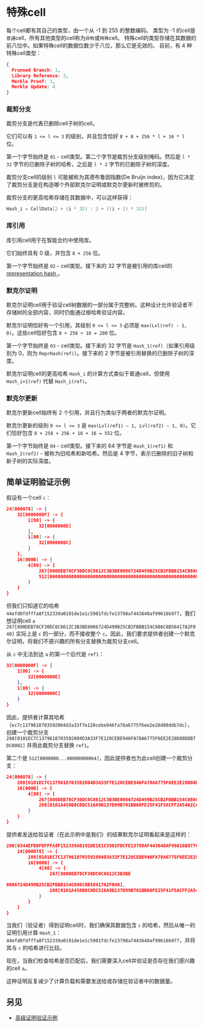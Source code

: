 # 特殊cell

每个cell都有其自己的类型，由一个从 -1 到 255 的整数编码。
类型为 -1 的cell是`普通`cell，所有其他类型的cell称为`异构`或`特殊`cell。
特殊cell的类型存储在其数据的前八位中。如果特殊cell的数据位数少于八位，那么它是无效的。
目前，有 4 种特殊cell类型：

```json
{
  Prunned Branch: 1,
  Library Reference: 2,
  Merkle Proof: 3,
  Merkle Update: 4
}
```

### 裁剪分支

裁剪分支是代表已删除cell子树的cell。

它们可以有 `1 <= l <= 3` 的级别，并且包含恰好 `8 + 8 + 256 * l + 16 * l` 位。

第一个字节始终是 `01` - cell类型。第二个字节是裁剪分支级别掩码。然后是 `l * 32` 字节的已删除子树的哈希，之后是 `l * 2` 字节的已删除子树的深度。

裁剪分支cell的级别 `l` 可能被称为其德布鲁因指数(De Bruijn index)，因为它决定了裁剪分支是在构造哪个外部默克尔证明或默克尔更新时被修剪的。

裁剪分支的更高哈希存储在其数据中，可以这样获得：
```cpp
Hash_i = CellData[2 + (i * 32) : 2 + ((i + 1) * 32)]
```

### 库引用

库引用cell用于在智能合约中使用库。

它们始终具有 0 级，并包含 `8 + 256` 位。

第一个字节始终是 `02` - cell类型。接下来的 32 字节是被引用的库cell的[ representation hash ](/develop/data-formats/cell-boc#standard-cell-representation-hash-calculation)。

### 默克尔证明

默克尔证明cell用于验证cell树数据的一部分属于完整树。这种设计允许验证者不存储树的全部内容，同时仍能通过根哈希验证内容。

默克尔证明恰好有一个引用，其级别 `0 <= l <= 3` 必须是 `max(Lvl(ref) - 1, 0)`。这些cell恰好包含 `8 + 256 + 16 = 280` 位。

第一个字节始终是 `03` - cell类型。接下来的 32 字节是 `Hash_1(ref)`（如果引用级别为 0，则为 `ReprHash(ref)`）。接下来的 2 字节是被引用替换的已删除子树的深度。

默克尔证明cell的更高哈希 `Hash_i` 的计算方式类似于普通cell，但使用 `Hash_i+1(ref)` 代替 `Hash_i(ref)`。

### 默克尔更新

默克尔更新cell始终有 2 个引用，并且行为类似于两者的默克尔证明。

默克尔更新的级别 `0 <= l <= 3` 是 `max(Lvl(ref1) − 1, Lvl(ref2) − 1, 0)`。它们恰好包含 `8 + 256 + 256 + 16 + 16 = 552` 位。

第一个字节始终是 `04` - cell类型。接下来的 64 字节是 `Hash_1(ref1)` 和 `Hash_2(ref2)` - 被称为旧哈希和新哈希。然后是 4 字节，表示已删除的旧子树和新子树的实际深度。

## 简单证明验证示例
假设有一个cell `c`：

```json
24[000078] -> {
	32[0000000F] -> {
		1[80] -> {
			32[0000000E]
		},
		1[00] -> {
			32[0000000C]
		}
	},
	16[000B] -> {
		4[80] -> {
			267[800DEB78CF30DC0C8612C3B3BE0086724D499B25CB2FBBB154C086C8B58417A2F040],
			512[00000000000000000000000000000000000000000000000000000000000000000000000000000000000000000000000000000000000000000000000000000064]
		}
	}
}
```

但我们只知道它的哈希 `44efd0fdfffa8f152339a0191de1e1c5901fdcfe13798af443640af99616b977`，我们想证明cell `a` `267[800DEB78CF30DC0C8612C3B3BE0086724D499B25CB2FBBB154C086C8B58417A2F040]` 实际上是 `c` 的一部分，而不接收整个 `c`。因此，我们要求提供者创建一个默克尔证明，将我们不感兴趣的所有分支替换为裁剪分支cell。

从 `c` 中无法到达 `a` 的第一个后代是 `ref1`：
```json
32[0000000F] -> {
	1[80] -> {
		32[0000000E]
	},
	1[00] -> {
		32[0000000C]
	}
}
```
因此，提供者计算其哈希（`ec7c1379618703592804d3a33f7e120cebe946fa78a6775f6ee2e28d80ddb7dc`），创建一个裁剪分支 `288[0101EC7C1379618703592804D3A33F7E120CEBE946FA78A6775F6EE2E28D80DDB7DC0002]` 并用此裁剪分支替换 `ref1`。

第二个是 `512[0000000...00000000064]`，因此提供者也为此cell创建一个裁剪分支：
```json
24[000078] -> {
	288[0101EC7C1379618703592804D3A33F7E120CEBE946FA78A6775F6EE2E28D80DDB7DC0002],
	16[000B] -> {
		4[80] -> {
			267[800DEB78CF30DC0C8612C3B3BE0086724D499B25CB2FBBB154C086C8B58417A2F040],
			288[0101A458B8C0DC516A9B137D99B701BB60FE25F41F5ACFF2A54A2CA4936688880E640000]
		}
	}
}
```
提供者发送给验证者（在此示例中是我们）的结果默克尔证明看起来是这样的：

```json
280[0344EFD0FDFFFA8F152339A0191DE1E1C5901FDCFE13798AF443640AF99616B9770003] -> {
	24[000078] -> {
		288[0101EC7C1379618703592804D3A33F7E120CEBE946FA78A6775F6EE2E28D80DDB7DC0002],
		16[000B] -> {
			4[80] -> {
				267[800DEB78CF30DC0C8612C3B3BE

0086724D499B25CB2FBBB154C086C8B58417A2F040],
				288[0101A458B8C0DC516A9B137D99B701BB60FE25F41F5ACFF2A54A2CA4936688880E640000]
			}
		}
	}
}
```

当我们（验证者）得到证明cell时，我们确保其数据包含 `c` 的哈希，然后从唯一的证明引用计算 `Hash_1`：`44efd0fdfffa8f152339a0191de1e1c5901fdcfe13798af443640af99616b977`，并将其与 `c` 的哈希进行比较。

现在，当我们检查哈希是否匹配后，我们需要深入cell并验证是否存在我们感兴趣的cell `a`。

这种证明反复减少了计算负载和需要发送给或存储在验证者中的数据量。

## 另见

* [高级证明验证示例](/develop/data-formats/proofs)
